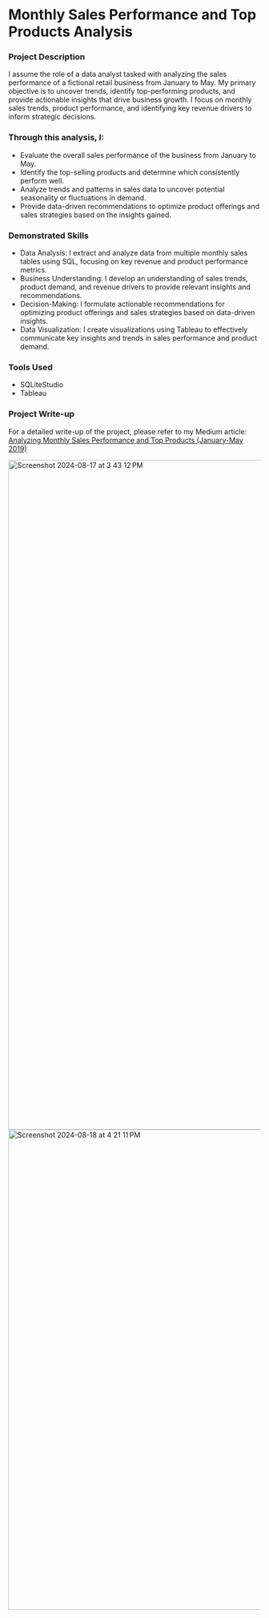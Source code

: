 # Monthly Sales Performance and Top Products Analysis
### Project Description
I assume the role of a data analyst tasked with analyzing the sales performance of a fictional retail business from January to May. My primary objective is to uncover trends, identify top-performing products, and provide actionable insights that drive business growth. I focus on monthly sales trends, product performance, and identifying key revenue drivers to inform strategic decisions.

### Through this analysis, I:
- Evaluate the overall sales performance of the business from January to May.
- Identify the top-selling products and determine which consistently perform well.
- Analyze trends and patterns in sales data to uncover potential seasonality or fluctuations in demand.
- Provide data-driven recommendations to optimize product offerings and sales strategies based on the insights gained.

### Demonstrated Skills
- Data Analysis: I extract and analyze data from multiple monthly sales tables using SQL, focusing on key revenue and product performance metrics.
- Business Understanding: I develop an understanding of sales trends, product demand, and revenue drivers to provide relevant insights and recommendations.
- Decision-Making: I formulate actionable recommendations for optimizing product offerings and sales strategies based on data-driven insights.
- Data Visualization: I create visualizations using Tableau to effectively communicate key insights and trends in sales performance and product demand.
### Tools Used
- SQLiteStudio
- Tableau
### Project Write-up
For a detailed write-up of the project, please refer to my Medium article: [Analyzing Monthly Sales Performance and Top Products (January-May 2019)](https://medium.com/@joydavis24/monthly-sales-performance-and-top-products-analysis-report-january-may-2019-0aa045473a71)

<img width="1337" alt="Screenshot 2024-08-17 at 3 43 12 PM" src="https://github.com/user-attachments/assets/e8beca25-6fe0-436d-8539-bf8c952dab57">

<img width="959" alt="Screenshot 2024-08-18 at 4 21 11 PM" src="https://github.com/user-attachments/assets/898cec89-0dd4-4698-9229-91d888372782">

